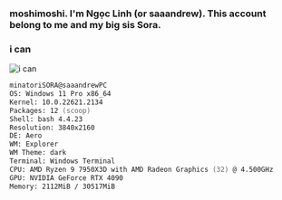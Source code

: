 ### moshimoshi. I'm Ngọc Linh (or saaandrew). This account belong to me and my big sis Sora.

### i can
![i can](https://skillicons.dev/icons?i=cpp,discord,docker,py,vscode)

```zsh
minatoriSORA@saaandrewPC
OS: Windows 11 Pro x86_64
Kernel: 10.0.22621.2134
Packages: 12 (scoop)
Shell: bash 4.4.23
Resolution: 3840x2160 
DE: Aero
WM: Explorer
WM Theme: dark
Terminal: Windows Terminal
CPU: AMD Ryzen 9 7950X3D with AMD Radeon Graphics (32) @ 4.500GHz 
GPU: NVIDIA GeForce RTX 4090 
Memory: 2112MiB / 30517MiB 
```                           
                                
                               
                                
